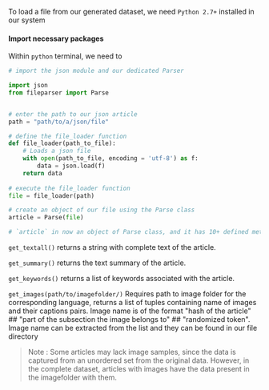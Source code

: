 To load a file from our generated dataset, we need `Python 2.7+` installed in our system

#### Import necessary packages
Within `python` terminal, we need to 
```python
# import the json module and our dedicated Parser

import json
from fileparser import Parse


# enter the path to our json article
path = "path/to/a/json/file"

# define the file_loader function
def file_loader(path_to_file):
    # Loads a json file
    with open(path_to_file, encoding = 'utf-8') as f:
        data = json.load(f)
    return data
    
# execute the file_loader function
file = file_loader(path)

# create an object of our file using the Parse class
article = Parse(file)

# `article` in now an object of Parse class, and it has 10+ defined methods, which can be found in our `fileparser.py` file, the most important ones for reference now are the following three methods:

```

`get_textall()` returns a string with complete text of the article.

`get_summary()` returns the text summary of the article.

`get_keywords()` returns a list of keywords associated with the article.

`get_images(path/to/imagefolder/)` Requires path to image folder for the corresponding language, returns a list of tuples containing name of images and their captions pairs. Image name is of the format "hash of the article" ## "part of the subsection the image belongs to" ## "randomized token". Image name can be extracted from the list  and they can be found in our file directory


> Note : Some articles may lack image samples, since the data is captured from an unordered set from the original data. However, in the complete dataset, articles with images have the data present in the imagefolder with them. 
